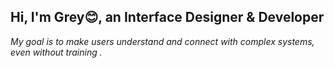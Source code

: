 <h2>Hi, I'm Grey😊, an Interface Designer & Developer</h2>
<i>My goal is to make users understand and connect with complex systems, even without training .</i>
